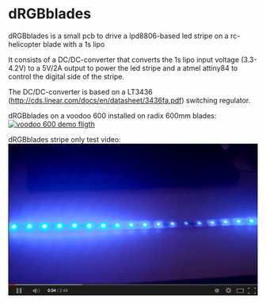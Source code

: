 dRGBblades
==========

dRGBblades is a small pcb to drive a lpd8806-based led stripe on a rc-helicopter blade with a 1s lipo

It consists of a DC/DC-converter that converts the 1s lipo input voltage (3.3-4.2V) to a 5V/2A output
to power the led stripe and a atmel attiny84 to control the digital side of the stripe.

The DC/DC-converter is based on a LT3436 (http://cds.linear.com/docs/en/datasheet/3436fa.pdf) switching
regulator.

dRGBblades on a voodoo 600 installed on radix 600mm blades:
[![voodoo 600 demo fligth](img/fligth.png)](http://www.youtube.com/watch?v=HWoczqaCDM8)

dRGBblades stripe only test video:
[![stripe test video](img/demo.png)](http://www.youtube.com/watch?v=5hTq98XmnZc)
